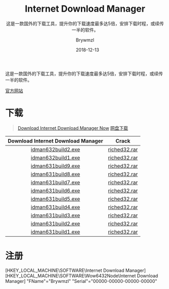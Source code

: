﻿---
layout:     post
title:      Internet Download Manager
subtitle:   这是一款国外的下载工具，提升你的下载速度最多达5倍，安排下载时程，或续传一半的软件。
date:     2018-12-13
author:     Brywmzl
header-img: img/IDM/bg.jpg
catalog: true
tags: [IDM,Internet Download Manager]
categories: [下载工具]
---
这是一款国外的下载工具，提升你的下载速度最多达5倍，安排下载时程，或续传一半的软件。

<!--more-->

[官方网站](http://www.internetdownloadmanager.com)  

# 下载
> [Download Internet Download Manager Now](http://www.internetdownloadmanager.com/download.html)
> [网盘下载](https://pan.baidu.com/s/1nvxJuyd)

|Download Internet Download Manager|Crack|
|:-:|:-:|
|[idman632build2.exe](http://mirror2.internetdownloadmanager.com/idman632build2.exe)|[riched32.rar](https://www.lanzous.com/i2li65c)
|[idman632build1.exe](http://mirror2.internetdownloadmanager.com/idman632build1.exe)|[riched32.rar](https://www.lanzous.com/i2li65c)
|[idman631build9.exe](http://mirror2.internetdownloadmanager.com/idman631build9.exe)|[riched32.rar](https://www.lanzous.com/i2li65c)
|[idman631build8.exe](http://mirror2.internetdownloadmanager.com/idman631build9.exe)|[riched32.rar](https://www.lanzous.com/i2li65c)
|[idman631build7.exe](http://mirror2.internetdownloadmanager.com/idman631build7.exe)|[riched32.rar](https://www.lanzous.com/i2li65c)
|[idman631build6.exe](http://mirror2.internetdownloadmanager.com/idman631build6.exe)|[riched32.rar](https://www.lanzous.com/i2li65c)
|[idman631build5.exe](http://mirror2.internetdownloadmanager.com/idman631build5.exe)|[riched32.rar](https://www.lanzous.com/i2li65c)
|[idman631build4.exe](http://mirror2.internetdownloadmanager.com/idman631build4.exe)|[riched32.rar](https://www.lanzous.com/i2li65c)
|[idman631build3.exe](http://mirror2.internetdownloadmanager.com/idman631build3.exe)|[riched32.rar](https://www.lanzous.com/i2li65c)
|[idman631build2.exe](http://mirror2.internetdownloadmanager.com/idman631build2.exe)|[riched32.rar](https://www.lanzous.com/i2li65c)
|[idman631build1.exe](http://mirror2.internetdownloadmanager.com/idman631build1.exe)|[riched32.rar](https://www.lanzous.com/i2li65c)

# 注册
[HKEY_LOCAL_MACHINE\SOFTWARE\Internet Download Manager]
[HKEY_LOCAL_MACHINE\SOFTWARE\Wow6432Node\Internet Download Manager]
"FName"="Brywmzl"
"Serial"="00000-00000-00000-00000"